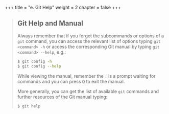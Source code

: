 +++
title = "e. Git  Help"
weight = 2
chapter = false
+++


> ## Git Help and Manual
>
> Always remember that if you forget the subcommands or options of a `git` command, you can access the
> relevant list of options typing `git <command> -h` or access the corresponding Git manual by typing
> `git <command> --help`, e.g.:
>
> ```Bash
> $ git config -h
> $ git config --help
> ```
>
> While viewing the manual, remember the `:` is a prompt waiting for commands and you can press <kbd>Q</kbd> to exit the manual.
>
> More generally, you can get the list of available `git` commands and further resources of the Git manual typing:
>
> ```Bash
> $ git help
> ```
>

[git-privacy]: https://help.github.com/articles/keeping-your-email-address-private/
